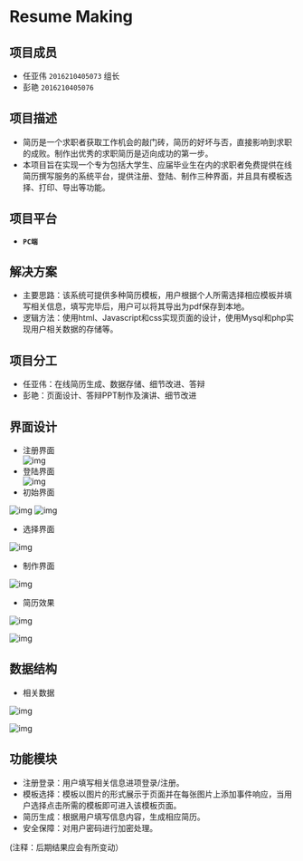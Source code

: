 **Resume Making**
=============

项目成员
-------
* 任亚伟 `2016210405073` 组长
* 彭艳 `2016210405076`

项目描述
-------
* 简历是一个求职者获取工作机会的敲门砖，简历的好坏与否，直接影响到求职的成败。制作出优秀的求职简历是迈向成功的第一步。  
* 本项目旨在实现一个专为包括大学生、应届毕业生在内的求职者免费提供在线简历撰写服务的系统平台，提供注册、登陆、制作三种界面，并且具有模板选择、打印、导出等功能。

项目平台
-------
* **`PC端`**

解决方案
-------
* 主要思路：该系统可提供多种简历模板，用户根据个人所需选择相应模板并填写相关信息，填写完毕后，用户可以将其导出为pdf保存到本地。
* 逻辑方法：使用html、Javascript和css实现页面的设计，使用Mysql和php实现用户相关数据的存储等。

项目分工
-------
* 任亚伟：在线简历生成、数据存储、细节改进、答辩
* 彭艳：页面设计、答辩PPT制作及演讲、细节改进

界面设计
-------
* 注册界面   
![img](http://47.100.166.1/workspace/web/img/sign_up.png "img")  
* 登陆界面  
![img](http://47.100.166.1/workspace/web/img/log_in.png "img")  
* 初始界面 

![img](http://47.100.166.1/workspace/web/img/home1.jpg "img") 
![img](http://47.100.166.1/workspace/web/img/home.png "img")  
* 选择界面 

![img](http://47.100.166.1/workspace/web/img/select.png "img")  
* 制作界面 

![img](http://47.100.166.1/workspace/web/img/making1.png "img")  
* 简历效果  

![img](http://47.100.166.1/workspace/web/img/resume1.png "img")

![img](http://47.100.166.1/workspace/web/img/resume.jpg "img")  



数据结构
-------
* 相关数据 

![img](http://47.100.166.1/workspace/web/img/mysql1.png "img")

![img](http://47.100.166.1/workspace/web/img/mysql.png "img")  


功能模块
-------
* 注册登录：用户填写相关信息进项登录/注册。
* 模板选择：模板以图片的形式展示于页面并在每张图片上添加事件响应，当用户选择点击所需的模板即可进入该模板页面。
* 简历生成：根据用户填写信息内容，生成相应简历。
* 安全保障：对用户密码进行加密处理。


   
      
         

(注释：后期结果应会有所变动）


